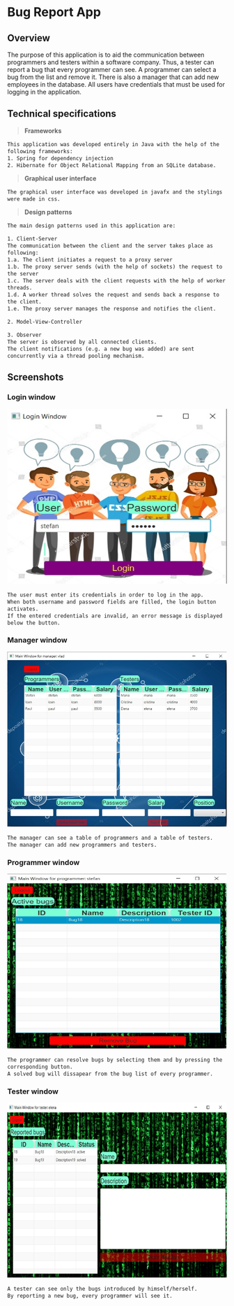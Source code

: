 # Bug Report App

## Overview
The purpose of this application is to aid the communication between programmers and testers within a software company. Thus, a tester can report a bug that every programmer can see. A programmer can select a bug from the list and remove it. There is also a manager that can add new employees in the database. All users have credentials that must be used for logging in the application.

## Technical specifications
>**Frameworks**
```
This application was developed entirely in Java with the help of the following frameworks: 
1. Spring for dependency injection
2. Hibernate for Object Relational Mapping from an SQLite database.
```
>**Graphical user interface**
```
The graphical user interface was developed in javafx and the stylings were made in css.
```
>**Design patterns**
```
The main design patterns used in this application are:
```
```
1. Client-Server
The communication between the client and the server takes place as following:
1.a. The client initiates a request to a proxy server
1.b. The proxy server sends (with the help of sockets) the request to the server
1.c. The server deals with the client requests with the help of worker threads.
1.d. A worker thread solves the request and sends back a response to the client.
1.e. The proxy server manages the response and notifies the client.
```
```
2. Model-View-Controller
```
```
3. Observer
The server is observed by all connected clients. 
The client notifications (e.g. a new bug was added) are sent concurrently via a thread pooling mechanism. 
```

## Screenshots

### Login window

<img src="screenshots/login_window.jpg" width="600" height="400">

```
The user must enter its credentials in order to log in the app.
When both username and password fields are filled, the login button activates.
If the entered credentials are invalid, an error message is displayed below the button.
```

### Manager window

<img src="screenshots/manager_window.jpg" width="600" height="400">

```
The manager can see a table of programmers and a table of testers.
The manager can add new programmers and testers.
```

### Programmer window

<img src="screenshots/programmer_window.jpg" width="600" height="400">

```
The programmer can resolve bugs by selecting them and by pressing the corresponding button.
A solved bug will dissapear from the bug list of every programmer.
```

### Tester window

<img src="screenshots/tester_window.jpg" width="600" height="400">

```
A tester can see only the bugs introduced by himself/herself.
By reporting a new bug, every programmer will see it.
```
